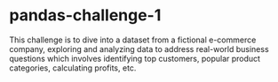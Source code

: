 # pandas-challenge-1
This challenge is to dive into a dataset from a fictional e-commerce company, exploring and analyzing data to address real-world business questions which involves identifying top customers, popular product categories, calculating profits, etc. 
